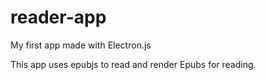 # reader-app

My first app made with Electron.js

This app uses epubjs to read and render Epubs for reading.
